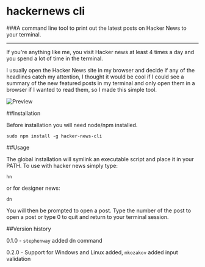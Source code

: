 hackernews cli
==========

###A command line tool to print out the latest posts on Hacker News to your terminal.

---

If you're anything like me, you visit Hacker news at least 4 times a day and you spend a lot of time in the terminal.

I usually open the Hacker News site in my browser and decide if any of the headlines catch my attention, I thought it would be cool if I could see a summary of the new featured posts in my terminal and only open them in a browser if I wanted to read them, so I made this simple tool.

![Preview](http://s3-eu-west-1.amazonaws.com/matt-github/hn.png)

##Installation

Before installation you will need node/npm installed.


    sudo npm install -g hacker-news-cli
    
##Usage

The global installation will symlink an executable script and place it in your PATH. To use with hacker news simply type:

    hn
    
or for designer news:

    dn
    
You will then be prompted to open a post. Type the number of the post to open a post or type 0 to quit and return to your terminal session.

##Version history

0.1.0 - `stephenway` added dn command

0.2.0 - Support for Windows and Linux added, `mkozakov` added input validation